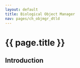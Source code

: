 ```yaml
---
layout: default
title: Biological Object Manager
nav: pages/ch_objmgr_dtld
---
```



{{ page.title }}
============================================

## Introduction

